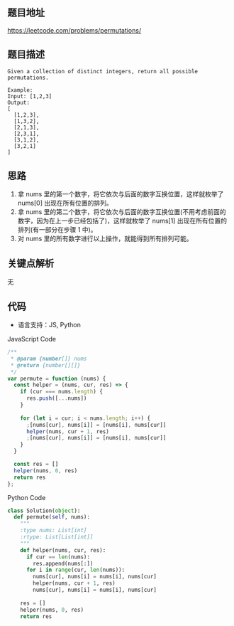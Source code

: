 ## 题目地址
https://leetcode.com/problems/permutations/

## 题目描述
```
Given a collection of distinct integers, return all possible permutations.

Example:
Input: [1,2,3]
Output:
[
  [1,2,3],
  [1,3,2],
  [2,1,3],
  [2,3,1],
  [3,1,2],
  [3,2,1]
]
```

## 思路

1. 拿 nums 里的第一个数字，将它依次与后面的数字互换位置，这样就枚举了 nums[0] 出现在所有位置的排列。
2. 拿 nums 里的第二个数字，将它依次与后面的数字互换位置(不用考虑前面的数字，因为在上一步已经包括了)，这样就枚举了 nums[1] 出现在所有位置的排列(有一部分在步骤 1 中)。
3. 对 nums 里的所有数字进行以上操作，就能得到所有排列可能。

## 关键点解析

无

## 代码

* 语言支持：JS, Python

JavaScript Code
```js
/**
 * @param {number[]} nums
 * @return {number[][]}
 */
var permute = function (nums) {
  const helper = (nums, cur, res) => {
    if (cur === nums.length) {
      res.push([...nums])
    }
    
    for (let i = cur; i < nums.length; i++) {
      ;[nums[cur], nums[i]] = [nums[i], nums[cur]]
      helper(nums, cur + 1, res)
      ;[nums[cur], nums[i]] = [nums[i], nums[cur]]
    }
  }

  const res = []
  helper(nums, 0, res)
  return res
};
```

Python Code
```py
class Solution(object):
  def permute(self, nums):
    """
    :type nums: List[int]
    :rtype: List[List[int]]
    """
    def helper(nums, cur, res):
      if cur == len(nums):
        res.append(nums[:])
      for i in range(cur, len(nums)):
        nums[cur], nums[i] = nums[i], nums[cur]
        helper(nums, cur + 1, res)
        nums[cur], nums[i] = nums[i], nums[cur]
        
    res = []
    helper(nums, 0, res)
    return res
```
